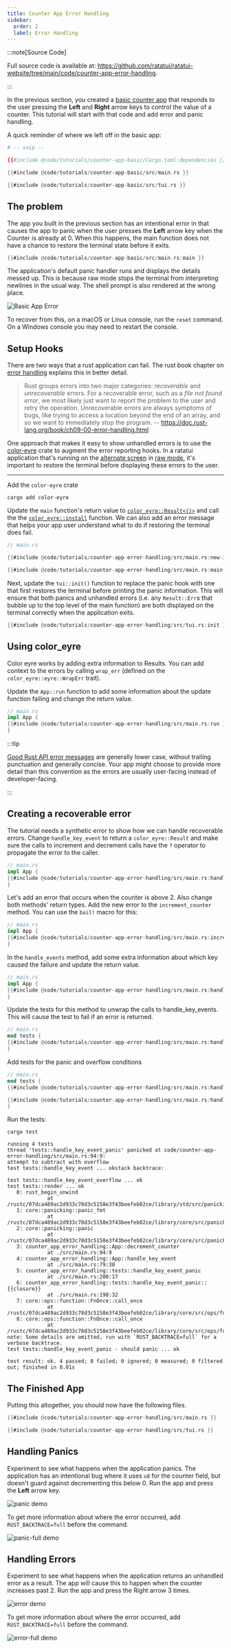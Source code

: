 ```yaml
---
title: Counter App Error Handling
sidebar:
  order: 2
  label: Error Handling
---
```


:::note[Source Code]

Full source code is available at:
<https://github.com/ratatui/ratatui-website/tree/main/code/counter-app-error-handling>.

:::

In the previous section, you created a [basic counter app](../basic-app/) that responds to the user
pressing the **Left** and **Right** arrow keys to control the value of a counter. This tutorial will
start with that code and add error and panic handling.

A quick reminder of where we left off in the basic app:

<!-- Note: these includes are correct - they link to the basic app as it's the starting point -->

```toml collapsed title="Cargo.toml (click to expand)"
# -- snip --

{{#include @code/tutorials/counter-app-basic/Cargo.toml:dependencies }}
```

```rust collapsed title="main.rs (click to expand)"
{{#include @code/tutorials/counter-app-basic/src/main.rs }}
```

```rust collapsed title="tui.rs (click to expand)"
{{#include @code/tutorials/counter-app-basic/src/tui.rs }}
```

## The problem

The app you built in the previous section has an intentional error in that causes the app to panic
when the user presses the **Left** arrow key when the Counter is already at 0. When this happens,
the main function does not have a chance to restore the terminal state before it exits.

```rust title="src/main.rs (from basic app)" {3,5}
{{#include @code/tutorials/counter-app-basic/src/main.rs:main }}
```

The application's default panic handler runs and displays the details messed up. This is because raw
mode stops the terminal from interpreting newlines in the usual way. The shell prompt is also
rendered at the wrong place.

![Basic App Error](./basic-app-error.gif)

To recover from this, on a macOS or Linux console, run the `reset` command. On a Windows console you
may need to restart the console.

## Setup Hooks

There are two ways that a rust application can fail. The rust book chapter on [error handling] explains
this in better detail.

[error handling]: https://doc.rust-lang.org/book/ch09-00-error-handling.html

> Rust groups errors into two major categories: _recoverable_ and _unrecoverable_ errors. For a
> recoverable error, such as a _file not found error_, we most likely just want to report the
> problem to the user and retry the operation. Unrecoverable errors are always symptoms of bugs,
> like trying to access a location beyond the end of an array, and so we want to immediately stop
> the program. -- <https://doc.rust-lang.org/book/ch09-00-error-handling.html>

One approach that makes it easy to show unhandled errors is to use the [color-eyre] crate to augment
the error reporting hooks. In a ratatui application that's running on the [alternate screen] in [raw
mode],
it's important to restore the terminal before displaying these errors to the user.

[color-eyre]: https://crates.io/crates/color-eyre
[alternate screen]: /concepts/backends/alternate-screen/
[raw mode]: /concepts/backends/raw-mode/

---

Add the `color-eyre` crate

```shell title="add color-eyre"
cargo add color-eyre
```

Update the `main` function's return value to [`color_eyre::Result<()>`] and call the the
[`color_eyre::install`] function. We can also add an error message that helps your app user
understand what to do if restoring the terminal does fail.

[`color_eyre::Result<()>`]: https://docs.rs/eyre/latest/eyre/type.Result.html
[`color_eyre::install`]: https://docs.rs/color-eyre/latest/color_eyre/fn.install.html

```rust {8,12} ins={9,13-17}
// main.rs

{{#include @code/tutorials/counter-app-error-handling/src/main.rs:new-imports }}

{{#include @code/tutorials/counter-app-error-handling/src/main.rs:main }}
```

Next, update the `tui::init()` function to replace the panic hook with one that first restores the
terminal before printing the panic information. This will ensure that both panics and unhandled
errors (i.e. any `Result::Err`s that bubble up to the top level of the main function) are both
displayed on the terminal correctly when the application exits.

```rust title=tui.rs ins={5,9-15}
{{#include @code/tutorials/counter-app-error-handling/src/tui.rs:init }}
```

## Using color_eyre

Color eyre works by adding extra information to Results. You can add context to the errors by
calling `wrap_err` (defined on the `color_eyre::eyre::WrapErr` trait).

Update the `App::run` function to add some information about the update function failing and change
the return value.

```rust {4,7}
// main.rs
impl App {
{{#include @code/tutorials/counter-app-error-handling/src/main.rs:run }}
}
```

:::tip

[Good Rust API error messages] are generally lower case, without trailing punctuation and generally
concise. Your app might choose to provide more detail than this convention as the errors are usually
user-facing instead of developer-facing.

[Good Rust API error messages]:
  https://rust-lang.github.io/api-guidelines/interoperability.html#c-good-err

:::

## Creating a recoverable error

The tutorial needs a synthetic error to show how we can handle recoverable errors. Change
`handle_key_event` to return a `color_eyre::Result` and make sure the calls to increment and
decrement calls have the `?` operator to propagate the error to the caller.

```rust {3,6,7}
// main.rs
impl App {
{{#include @code/tutorials/counter-app-error-handling/src/main.rs:handle_key_event }}
}
```

Let's add an error that occurs when the counter is above 2. Also change both methods' return types.
Add the new error to the `increment_counter` method. You can use the `bail!` macro for this:

```rust {3,8} ins={10-12}
// main.rs
impl App {
{{#include @code/tutorials/counter-app-error-handling/src/main.rs:increment_decrement }}
}
```

In the `handle_events` method, add some extra information about which key caused the failure and
update the return value.

```rust {4, 9-11}
// main.rs
impl App {
{{#include @code/tutorials/counter-app-error-handling/src/main.rs:handle_events }}
}
```

Update the tests for this method to unwrap the calls to handle_key_events. This will cause the test
to fail if an error is returned.

```rust {6,9,13}
// main.rs
mod tests {
{{#include @code/tutorials/counter-app-error-handling/src/main.rs:handle_key_event test }}
}
```

Add tests for the panic and overflow conditions

```rust
// main.rs
mod tests {
{{#include @code/tutorials/counter-app-error-handling/src/main.rs:handle_key_event_panic }}

{{#include @code/tutorials/counter-app-error-handling/src/main.rs:handle_key_event_overflow }}
}
```

Run the tests:

```shell title="run tests"
cargo test
```

```text collapse={8-27}
running 4 tests
thread 'tests::handle_key_event_panic' panicked at code/counter-app-error-handling/src/main.rs:94:9:
attempt to subtract with overflow
test tests::handle_key_event ... okstack backtrace:

test tests::handle_key_event_overflow ... ok
test tests::render ... ok
   0: rust_begin_unwind
             at /rustc/07dca489ac2d933c78d3c5158e3f43beefeb02ce/library/std/src/panicking.rs:645:5
   1: core::panicking::panic_fmt
             at /rustc/07dca489ac2d933c78d3c5158e3f43beefeb02ce/library/core/src/panicking.rs:72:14
   2: core::panicking::panic
             at /rustc/07dca489ac2d933c78d3c5158e3f43beefeb02ce/library/core/src/panicking.rs:144:5
   3: counter_app_error_handling::App::decrement_counter
             at ./src/main.rs:94:9
   4: counter_app_error_handling::App::handle_key_event
             at ./src/main.rs:79:30
   5: counter_app_error_handling::tests::handle_key_event_panic
             at ./src/main.rs:200:17
   6: counter_app_error_handling::tests::handle_key_event_panic::{{closure}}
             at ./src/main.rs:198:32
   7: core::ops::function::FnOnce::call_once
             at /rustc/07dca489ac2d933c78d3c5158e3f43beefeb02ce/library/core/src/ops/function.rs:250:5
   8: core::ops::function::FnOnce::call_once
             at /rustc/07dca489ac2d933c78d3c5158e3f43beefeb02ce/library/core/src/ops/function.rs:250:5
note: Some details are omitted, run with `RUST_BACKTRACE=full` for a verbose backtrace.
test tests::handle_key_event_panic - should panic ... ok

test result: ok. 4 passed; 0 failed; 0 ignored; 0 measured; 0 filtered out; finished in 0.01s
```

## The Finished App

Putting this altogether, you should now have the following files.

```rust collapsed title="main.rs (click to expand)"
{{#include @code/tutorials/counter-app-error-handling/src/main.rs }}
```

```rust collapsed title="tui.rs (click to expand)"
{{#include @code/tutorials/counter-app-error-handling/src/tui.rs }}
```

## Handling Panics

Experiment to see what happens when the application panics. The application has an intentional bug
where it uses `u8` for the counter field, but doesn't guard against decrementing this below 0. Run
the app and press the **Left** arrow key.

![panic demo](./panic.png)

To get more information about where the error occurred, add `RUST_BACKTRACE=full` before the
command.

![panic-full demo](./panic-full.png)

## Handling Errors

Experiment to see what happens when the application returns an unhandled error as a result. The app
will cause this to happen when the counter increases past 2. Run the app and press the Right arrow 3
times.

![error demo](./error.png)

To get more information about where the error occurred, add `RUST_BACKTRACE=full` before the
command.

![error-full demo](./error-full.png)
